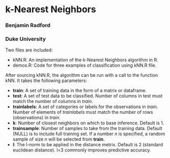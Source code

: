 # k-Nearest Neighbors

### Benjamin Radford
### Duke University

Two files are included:

* kNN.R: An implementation of the k-Nearest Neighbors algorithm in R.
* demos.R: Code for three examples of classification using kNN.R file.

After sourcing kNN.R, the algorithm can be run with a call to the function kNN.  It takes the following parameters:

* __train__: A set of training data in the form of a matrix or dataframe.
* __test__: A set of test data to be classified.  Number of columns in test must match the number of columns in _train_.
* __trainlabels__: A set of categories or labels for the observations in _train_.  Number of elements of  _trainlabels_ must match the number of rows (observations) in _train_.
* __k__: Number of closest neighbors on which to base inference.  Default is 1.
* __trainsample__: Number of samples to take from the training data.  Default (NULL) is to include full training set.  If a number _n_ is specified, a random sample of size _n_ will be selected from __train__.
* __l__: The l-norm to be applied in the distance metrix.  Default is 2 (standard euclidean distance).  l=3 commonly improves predictive accuracy.